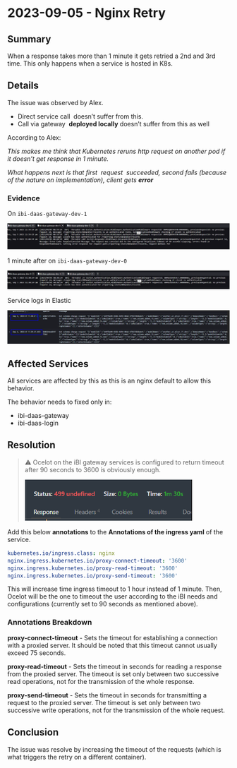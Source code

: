 # 2023-09-05 - Nginx Retry

## Summary

When a response takes more than 1 minute it gets retried a 2nd and 3rd time.
This only happens when a service is hosted in K8s.

## Details

The issue was observed by Alex.

* Direct service call  doesn’t suffer from this.
* Call via gateway  **deployed locally** doesn’t suffer from this as well

According to Alex:

<i>This makes me think that Kubernetes reruns http request on another pod if it doesn’t get response in 1 minute.

What happens next is that first  request  succeeded, second fails (because of the nature on implementation), client gets **error**</i>

### Evidence

On `ibi-daas-gateway-dev-1`

![](2023-09-05%20-%20Nginx%20Retry%201.png)

1 minute after on `ibi-daas-gateway-dev-0`

![](2023-09-05%20-%20Nginx%20Retry%202.png)

Service logs in Elastic

![](2023-09-05%20-%20Nginx%20Retry%203.png)

## Affected Services

All services are affected by this as this is an nginx default to allow this behavior.

The behavior needs to fixed only in:

* ibi-daas-gateway
* ibi-daas-login
## Resolution

> ⚠️ Ocelot on the iBI gateway services is configured to return timeout after 90 seconds to 3600 is obviously enough.
> 
> ![](Pasted%20image%2020230918172404.png)

Add this below **annotations** to the **Annotations of the ingress yaml** of the service.

```yaml
kubernetes.io/ingress.class: nginx
nginx.ingress.kubernetes.io/proxy-connect-timeout: '3600'
nginx.ingress.kubernetes.io/proxy-read-timeout: '3600'
nginx.ingress.kubernetes.io/proxy-send-timeout: '3600'
```

This will increase time ingress timeout to 1 hour instead of 1 minute.
Then, Ocelot will be the one to timeout the user according to the iBI needs and configurations (currently set to 90 seconds as mentioned above).

### Annotations Breakdown

**proxy-connect-timeout** - Sets the timeout for establishing a connection with a proxied server. It should be noted that this timeout cannot usually exceed 75 seconds.

**proxy-read-timeout** - Sets the timeout in seconds for reading a response from the proxied server. The timeout is set only between two successive read operations, not for the transmission of the whole response.

**proxy-send-timeout** - Sets the timeout in seconds for transmitting a request to the proxied server. The timeout is set only between two successive write operations, not for the transmission of the whole request.

## Conclusion

The issue was resolve by increasing the timeout of the requests (which is what triggers the retry on a different container).
